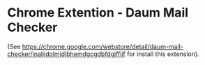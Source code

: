 Chrome Extention - Daum Mail Checker 
====================================

(See <https://chrome.google.com/webstore/detail/daum-mail-checker/jnalijdolmjdjbhemdgcgdbfdgjffijf> for install this extension).


